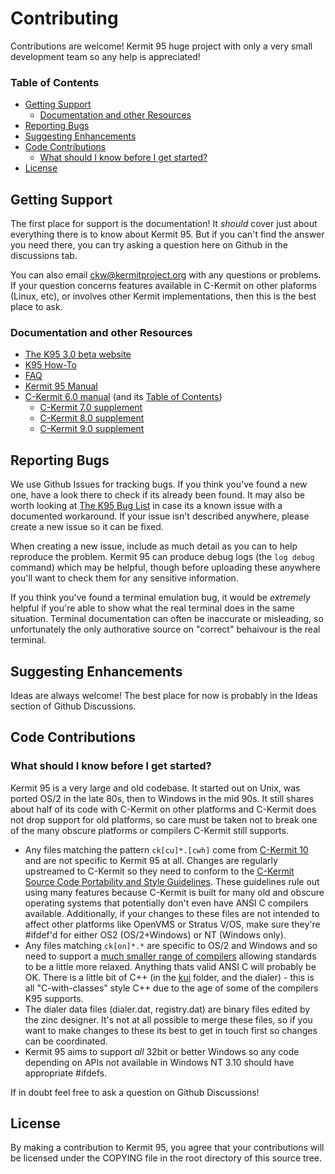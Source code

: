 Contributing
============

Contributions are welcome! Kermit 95 huge project with only a very small development team so any help is appreciated!

### Table of Contents
* [Getting Support](#getting-support)
  * [Documentation and other Resources](#documentation-and-other-resources)
* [Reporting Bugs](#reporting-bugs)
* [Suggesting Enhancements](#suggesting-enhancements)
* [Code Contributions](#code-contributions)
  * [What should I know before I get started?](#what-should-i-know-before-i-get-started)
* [License](#license)
  
## Getting Support

The first place for support is the documentation! It *should* cover just about everything there is to know about
Kermit 95. But if you can't find the answer you need there, you can try asking a question here on Github in the
discussions tab.

You can also email ckw@kermitproject.org with any questions or problems. If your question concerns features available
in C-Kermit on other plaforms (Linux, etc), or involves other Kermit implementations, then this is the best place to
ask.

### Documentation and other Resources

* [The K95 3.0 beta website](https://www.kermitproject.org/ckw10beta.html)
* [K95 How-To](https://www.kermitproject.org/ckwhowto.html)
* [FAQ](https://www.kermitproject.org/k95faq.html) 
* [Kermit 95 Manual](https://www.kermitproject.org/k95manual/)
* [C-Kermit 6.0 manual](https://www.kermitproject.org/onlinebooks/uck2ep2.pdf) (and its [Table of Contents](https://www.kermitproject.org/onlinebooks/uck2ep1.pdf))
  * [C-Kermit 7.0 supplement](https://www.kermitproject.org/ckermit70.html)
  * [C-Kermit 8.0 supplement](https://www.kermitproject.org/ckermit80.html)
  * [C-Kermit 9.0 supplement](https://www.kermitproject.org/ckermit90.html)

## Reporting Bugs

We use Github Issues for tracking bugs. If you think you've found a new one, have a look there to check if its
already been found. It may also be worth looking at [The K95 Bug List](https://kermitproject.org/k95manual/k95bugs.html) 
in case its a known issue with a documented workaround. If your issue isn't described anywhere, please create a new
issue so it can be fixed. 

When creating a new issue, include as much detail as you can to help reproduce the problem. Kermit 95 can produce 
debug logs (the `log debug` command) which may be helpful, though before uploading these anywhere you'll
want to check them for any sensitive information.

If you think you've found a terminal emulation bug, it would be *extremely* helpful if you're able to show what
the real terminal does in the same situation. Terminal documentation can often be inaccurate or misleading, so
unfortunately the only authorative source on "correct" behaivour is the real terminal. 

## Suggesting Enhancements

Ideas are always welcome! The best place for now is probably in the Ideas section of Github Discussions.

## Code Contributions

### What should I know before I get started?

Kermit 95 is a very large and old codebase. It started out on Unix, was ported OS/2 in the late 80s, then to Windows in
the mid 90s. It still shares about half of its code with C-Kermit on other platforms and C-Kermit does not drop support
for old platforms, so care must be taken not to break one of the many obscure platforms or compilers C-Kermit still
supports.

* Any files matching the pattern `ck[cu]*.[cwh]` come from [C-Kermit 10](https://www.kermitproject.org/ckupdates.html)
  and are not specific to Kermit 95 at all. Changes are regularly upstreamed to C-Kermit so they need to
  conform to the [C-Kermit Source Code Portability and Style Guidelines](https://www.kermitproject.org/ckcplm.html#x3).
  These guidelines rule out using many features because C-Kermit is built for many old and obscure operating systems
  that potentially don't even have ANSI C compilers available. Additionally, if your changes to these files are not
  intended to affect other platforms like OpenVMS or Stratus V/OS, make sure they're #ifdef'd for either OS2 (OS/2+Windows)
  or NT (Windows only).
* Any files matching `ck[on]*.*` are specific to OS/2 and Windows and so need to support a
  [much smaller range of compilers](doc/compilers.md) allowing standards to be a little more relaxed. Anything thats
  valid ANSI C will probably be OK. There is a little bit of C++ (in the [kui](kermit/k95/kui) folder, and the
  dialer) - this is all "C-with-classes" style C++ due to the age of some of the compilers K95 supports.
* The dialer data files (dialer.dat, registry.dat) are binary files edited by the zinc designer. It's not at all
  possible to merge these files, so if you want to make changes to these its best to get in touch first so changes
  can be coordinated.
* Kermit 95 aims to support *all* 32bit or better Windows so any code depending on APIs not available in Windows NT 3.10
  should have appropriate #ifdefs.

If in doubt feel free to ask a question on Github Discussions!

## License

By making a contribution to Kermit 95, you agree that your contributions will be licensed
under the COPYING file in the root directory of this source tree.
